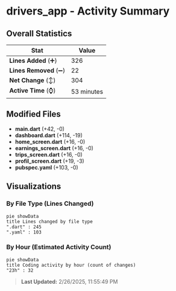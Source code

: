 # drivers_app - Activity Summary 

## Overall Statistics

| Stat                   | Value                                                             |
| ---------------------- | ----------------------------------------------------------------- |
| **Lines Added** (➕)   | 326                                          |
| **Lines Removed** (➖) | 22                                        |
| **Net Change** (↕)    | 304                |
| **Active Time** (⌚)   | 53 minutes |


## Modified Files
- **main.dart** (+42, -0)
- **dashboard.dart** (+114, -19)
- **home_screen.dart** (+16, -0)
- **earnings_screen.dart** (+16, -0)
- **trips_screen.dart** (+16, -0)
- **profil_screen.dart** (+19, -3)
- **pubspec.yaml** (+103, -0)

## Visualizations

### By File Type (Lines Changed)

```mermaid
pie showData
title Lines changed by file type
".dart" : 245
".yaml" : 103
```

### By Hour (Estimated Activity Count)

```mermaid
pie showData
title Coding activity by hour (count of changes)
"23h" : 32
```


> **Last Updated:** 2/26/2025, 11:55:49 PM